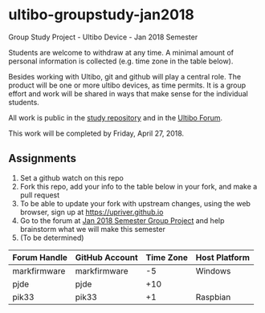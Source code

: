 # ultibo-groupstudy-jan2018
Group Study Project - Ultibo Device - Jan 2018 Semester

Students are welcome to withdraw at any time. A minimal amount of personal information is collected (e.g. time zone in the table below).

Besides working with Ultibo, git and github will play a central role. The product will be one or more ultibo devices, as time permits. It is a group effort and work will be shared in ways that make sense for the individual students.

All work is public in the [study repository](https://github.com/markfirmware/ultibo-groupstudy-jan2018) and in the [Ultibo Forum](https://ultibo.org/forum/index.php).

This work will be completed by Friday, April 27, 2018.

Assignments
-----------
1. Set a github watch on this repo
2. Fork this repo, add your info to the table below in your fork, and make a pull request
3. To be able to update your fork with upstream changes, using the web browser, sign up at https://upriver.github.io
4. Go to the forum at [Jan 2018 Semester Group Project](https://ultibo.org/forum/viewtopic.php?f=9&t=971) and help brainstorm what we will make this semester
5. (To be determined)

|Forum Handle|GitHub Account|Time Zone|Host Platform|
|------------|--------------|---------|-------------|
|markfirmware|markfirmware  |-5       |Windows      |
|pjde        |pjde          |+10      |             |
|pik33       |pik33         |+1       |Raspbian     |
